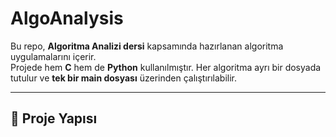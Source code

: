 # AlgoAnalysis

Bu repo, **Algoritma Analizi dersi** kapsamında hazırlanan algoritma uygulamalarını içerir.  
Projede hem **C** hem de **Python** kullanılmıştır. Her algoritma ayrı bir dosyada tutulur ve **tek bir main dosyası** üzerinden çalıştırılabilir.

---

## 📂 Proje Yapısı
